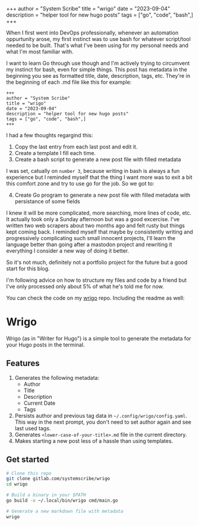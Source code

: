 +++
author = "System Scribe"
title = "wrigo"
date = "2023-09-04"
description = "helper tool for new hugo posts"
tags = ["go", "code", "bash",]
+++

When I first went into DevOps professionally, whenever an automation oppurtunity arose, my first instinct was to use bash for whatever script/tool needed to be built. That's what I've been using for my personal needs and what I'm most familiar with.

I want to learn Go through use though and I'm actively trying to circumvent my instinct for bash, even for simple things. This post has metadata in the beginning you see as formatted title, date, description, tags, etc. They're in the beginning of each <post>.md file like this for example:

```
+++
author = "System Scribe"
title = "wrigo"
date = "2023-09-04"
description = "helper tool for new hugo posts"
tags = ["go", "code", "bash",]
+++
```

I had a few thoughts regargind this:

1. Copy the last entry from each last post and edit it.
2. Create a template I fill each time.
3. Create a bash script to generate a new post file with filled metadata

I was set, catually on `number 3`, because writing in bash is always a fun experience but I reminded myself that the thing I want more was to exit a bit this comfort zone and try to use go for the job. So we got to:

4. Create Go program to generate a new post file with filled metadata with persistance of some fields

I knew it will be more complicated, more searching, more lines of code, etc. It actually took only a Sunday afternoon but was a good excercise. I've written two web scrapers about two months ago and felt rusty but things kept coming back. I reminded myself that maybe by consistently writing and progressively complicating such small innocent projects, I'll learn the language better than going after a mastodon project and rewriting it everything I consider a new way of doing it better.

So it's not much, definitely not a portfolio project for the future but a good start for this blog.

I'm following advice on how to structure my files and code by a friend but I've only processed only about 5% of what he's told me for now.

You can check the code on my [wrigo](https://gitlab.com/systemscribe/wrigo) repo. Including the readme as well:

# Wrigo

Wrigo (as in "Writer for Hugo") is a simple tool to generate the metadata for your Hugo posts in the terminal.

## Features

1. Generates the following metadata:
    - Author
    - Title
    - Description
    - Current Date
    - Tags
2. Persists author and previous tag data in `~/.config/wrigo/config.yaml`. This way in the next prompt, you don't need to set author again and see last used tags.
3. Generates `<lower-case-of-your-title>.md` file in the current directory.
4. Makes starting a new post less of a hassle than using templates.

## Get started

```bash
# Clone this repo
git clone gitlab.com/systemscribe/wrigo
cd wrigo

# Build a binary in your $PATH
go build -o ~/.local/bin/wrigo cmd/main.go

# Generate a new markdown file with metadata
wrigo
```

